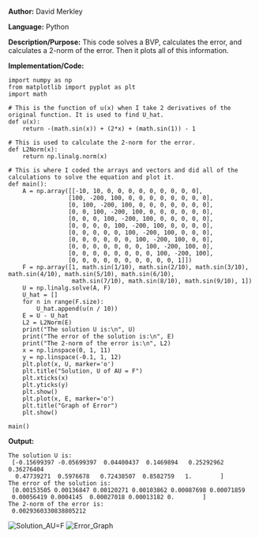 **Author:** David Merkley

**Language:** Python

**Description/Purpose:** This code solves a BVP, calculates the error, and calculates a 2-norm of the error. Then it plots all of this information.

**Implementation/Code:** 

    import numpy as np
    from matplotlib import pyplot as plt
    import math

    # This is the function of u(x) when I take 2 derivatives of the original function. It is used to find U_hat.
    def u(x):
        return -(math.sin(x)) + (2*x) + (math.sin(1)) - 1

    # This is used to calculate the 2-norm for the error.
    def L2Norm(x):
        return np.linalg.norm(x)

    # This is where I coded the arrays and vectors and did all of the calculations to solve the equation and plot it.
    def main():
        A = np.array([[-10, 10, 0, 0, 0, 0, 0, 0, 0, 0, 0],
                     [100, -200, 100, 0, 0, 0, 0, 0, 0, 0, 0],
                     [0, 100, -200, 100, 0, 0, 0, 0, 0, 0, 0],
                     [0, 0, 100, -200, 100, 0, 0, 0, 0, 0, 0],
                     [0, 0, 0, 100, -200, 100, 0, 0, 0, 0, 0],
                     [0, 0, 0, 0, 100, -200, 100, 0, 0, 0, 0],
                     [0, 0, 0, 0, 0, 100, -200, 100, 0, 0, 0],
                     [0, 0, 0, 0, 0, 0, 100, -200, 100, 0, 0],
                     [0, 0, 0, 0, 0, 0, 0, 100, -200, 100, 0],
                     [0, 0, 0, 0, 0, 0, 0, 0, 100, -200, 100],
                     [0, 0, 0, 0, 0, 0, 0, 0, 0, 0, 1]])
        F = np.array([1, math.sin(1/10), math.sin(2/10), math.sin(3/10), math.sin(4/10), math.sin(5/10), math.sin(6/10),
                      math.sin(7/10), math.sin(8/10), math.sin(9/10), 1])
        U = np.linalg.solve(A, F)
        U_hat = []
        for n in range(F.size):
            U_hat.append(u(n / 10))
        E = U - U_hat
        L2 = L2Norm(E)
        print("The solution U is:\n", U)
        print("The error of the solution is:\n", E)
        print("The 2-norm of the error is:\n", L2)
        x = np.linspace(0, 1, 11)
        y = np.linspace(-0.1, 1, 12)
        plt.plot(x, U, marker='o')
        plt.title("Solution, U of AU = F")
        plt.xticks(x)
        plt.yticks(y)
        plt.show()
        plt.plot(x, E, marker='o')
        plt.title("Graph of Error")
        plt.show()

    main()

**Output:**

    The solution U is:
     [-0.15699397 -0.05699397  0.04400437  0.1469894   0.25292962  0.36276404
      0.47739271  0.5976678   0.72438507  0.8582759   1.        ]
    The error of the solution is:
     [0.00153505 0.00136847 0.00120271 0.00103862 0.00087698 0.00071859
     0.00056419 0.0004145  0.00027018 0.00013182 0.        ]
    The 2-norm of the error is:
     0.0029360330838805212
     
![Solution_AU=F](https://user-images.githubusercontent.com/82894531/153264433-67ae46fd-24fa-475d-917f-48bfd1a14af4.png)
![Error_Graph](https://user-images.githubusercontent.com/82894531/153264446-fede92ea-583a-43f7-bce1-e8fcc8664c70.png)
